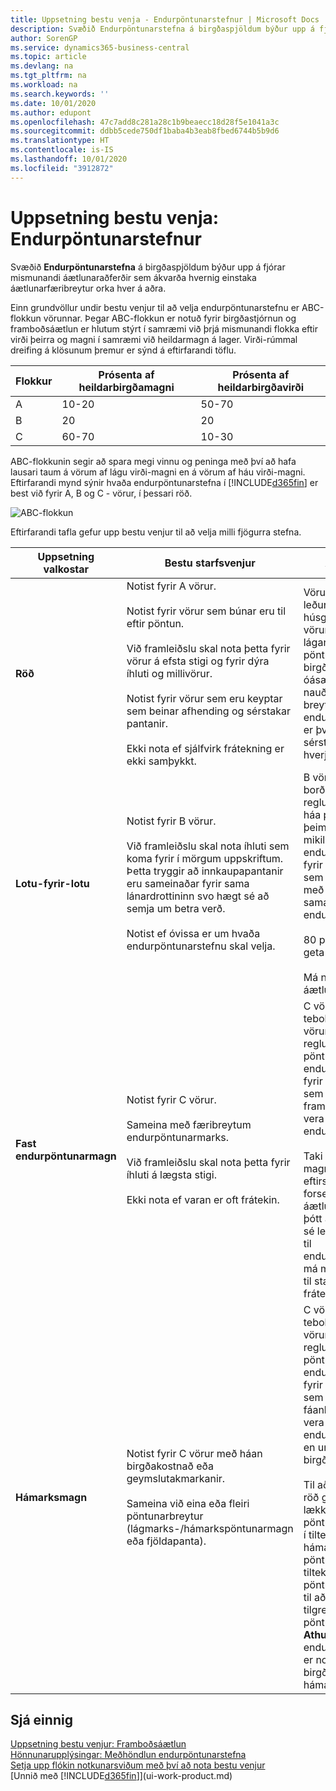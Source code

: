 ```yaml
---
title: Uppsetning bestu venja - Endurpöntunarstefnur | Microsoft Docs
description: Svæðið Endurpöntunarstefna á birgðaspjöldum býður upp á fjórar mismunandi áætlunaraðferðir sem ákvarða hvernig einstaka áætlunarfæribreytur orka hver á aðra.
author: SorenGP
ms.service: dynamics365-business-central
ms.topic: article
ms.devlang: na
ms.tgt_pltfrm: na
ms.workload: na
ms.search.keywords: ''
ms.date: 10/01/2020
ms.author: edupont
ms.openlocfilehash: 47c7add8c281a28c1b9beaecc18d28f5e1041a3c
ms.sourcegitcommit: ddbb5cede750df1baba4b3eab8fbed6744b5b9d6
ms.translationtype: HT
ms.contentlocale: is-IS
ms.lasthandoff: 10/01/2020
ms.locfileid: "3912872"
---
```

# <a name="setup-best-practices-reordering-policies"></a>Uppsetning bestu venja: Endurpöntunarstefnur
Svæðið **Endurpöntunarstefna** á birgðaspjöldum býður upp á fjórar mismunandi áætlunaraðferðir sem ákvarða hvernig einstaka áætlunarfæribreytur orka hver á aðra.  

Einn grundvöllur undir bestu venjur til að velja endurpöntunarstefnu er ABC-flokkun vörunnar. Þegar ABC-flokkun er notuð fyrir birgðastjórnun og framboðsáætlun er hlutum stýrt í samræmi við þrjá mismunandi flokka eftir virði þeirra og magni í samræmi við heildarmagn á lager. Virði-rúmmal dreifing á klösunum þremur er sýnd á eftirfarandi töflu.

|Flokkur|Prósenta af heildarbirgðamagni|Prósenta af heildarbirgðavirði|
|-----|-----------------------------|----------------------------|
|A|10-20|50-70|
|B|20|20|
|C|60-70|10-30|

ABC-flokkunin segir að spara megi vinnu og peninga með því að hafa lausari taum á vörum af lágu virði-magni en á vörum af háu virði-magni. Eftirfarandi mynd sýnir hvaða endurpöntunarstefna í [!INCLUDE[d365fin](includes/d365fin_md.md)] er best við fyrir A, B og C - vörur, í þessari röð.

![ABC-flokkun](media/abc_classification.png "abc_classification")

Eftirfarandi tafla gefur upp bestu venjur til að velja milli fjögurra stefna.  

|Uppsetning valkostar|Bestu starfsvenjur|Athugasemd|  
|------------------|-------------------|-------------|  
|**Röð**|Notist fyrir A vörur.<br /><br /> Notist fyrir vörur sem búnar eru til eftir pöntun.<br /><br /> Við framleiðslu skal nota þetta fyrir vörur á efsta stigi og fyrir dýra íhluti og millivörur.<br /><br /> Notist fyrir vörur sem eru keyptar sem beinar afhending og sérstakar pantanir.<br /><br /> Ekki nota ef sjálfvirk frátekning er ekki samþykkt.|Vörur, eins og leðursófar í húsgagnaverslun, eru vörur með háu virði og lágan eða óreglulegan pöntunarhraða og birgðir eru óásættanlegar, eða nauðsynlegar eigindir breytilegar. Besta endurpöntunarstefnan er því sú sem áætlar sérstaklega fyrir hverja eftirspurn.|  
|**Lotu-fyrir-lotu**|Notist fyrir B vörur.<br /><br /> Við framleiðslu skal nota íhluti sem koma fyrir í mörgum uppskriftum. Þetta tryggir að innkaupapantanir eru sameinaðar fyrir sama lánardrottininn svo hægt sé að semja um betra verð.<br /><br /> Notist ef óvissa er um hvaða endurpöntunarstefnu skal velja.|B vörur, eins og borðstofustólar, hafa reglulega og fremur háa pöntunartíðni, en þeim fylgir einnig mikill kostnaðar. Besta endurpöntunarstefnan fyrir B-vörur er sú sem er hagkvæmust með því að pakka saman eftirspurn í endurpöntunarferlinu.<br /><br /> 80 prósent af vörum geta nota þessa reglu.<br /><br /> Má nota án áætlunarfæribreytna.|  
|**Fast endurpöntunarmagn**|Notist fyrir C vörur.<br /><br /> Sameina með færibreytum endurpöntunarmarks.<br /><br /> Við framleiðslu skal nota þetta fyrir íhluti á lægsta stigi.<br /><br /> Ekki nota ef varan er oft frátekin.|C vörur, eins og tebollar, eru verðlitlar vörur með mikilli og reglulegri pöntunartíðni. Besta endurpöntunarstefnan fyrir C-vörur er því sú sem tryggir stöðugt framboð með því að vera alltaf yfir endurpöntunarpunkti.<br /><br /> Taki notandinn frá magn fyrir fjarlæga eftirspurn truflar þar forsendur áætlunarinnar. Jafnvel þótt áætlað birgðastig sé leyfilegt með tilliti til endurpöntunarmarks, má magnið ekki vera til staðar vegna frátekningarinnar.|  
|**Hámarksmagn**|Notist fyrir C vörur með háan birgðakostnað eða geymslutakmarkanir.<br /><br /> Sameina við eina eða fleiri pöntunarbreytur (lágmarks-/hámarkspöntunarmagn eða fjöldapanta).|C vörur, eins og tebollar, eru verðlitlar vörur með mikilli og reglulegri pöntunartíðni. Besta endurpöntunarstefnan fyrir C-vörur er sú sem tryggir stöðugan fáanleika með því að vera alltaf yfir endurpöntunarpunkti, en undir hámarks birgðamagni.<br /><br /> Til að breyta ráðlagðri röð gætirðu viljað lækka pöntunarmagnið niður í tiltekið hámarksmagn pöntunar, hækkað í tiltekið lágmarksmagn pöntunar, eða sléttað til að passa við tilgreint pöntunarmargfeldi. **Athugið:** Ef endurpöntunarmark er notað haldast birgðir á milli þess og hámarksmagns.|  

## <a name="see-also"></a>Sjá einnig  
 [Uppsetning bestu venjur: Framboðsáætlun](setup-best-practices-supply-planning.md)   
 [Hönnunarupplýsingar: Meðhöndlun endurpöntunarstefna](design-details-handling-reordering-policies.md)   
 [Setja upp flókin notkunarsviðum með því að nota bestu venjur](set-up-complex-application-areas-using-best-practices.md)  
 [Unnið með [!INCLUDE[d365fin](includes/d365fin_md.md)]](ui-work-product.md)
